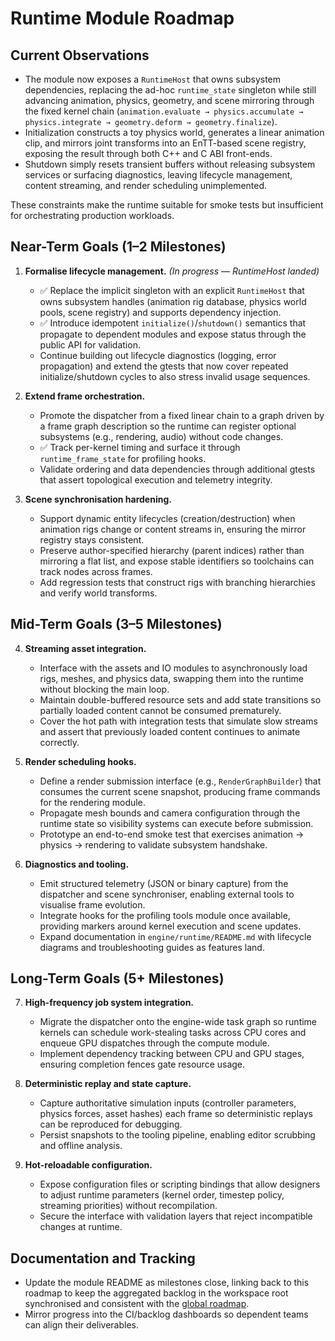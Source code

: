 # Runtime Module Roadmap

## Current Observations

- The module now exposes a `RuntimeHost` that owns subsystem dependencies, replacing the ad-hoc `runtime_state` singleton while still advancing animation, physics, geometry, and scene mirroring through the fixed kernel chain (`animation.evaluate → physics.accumulate → physics.integrate → geometry.deform → geometry.finalize`).
- Initialization constructs a toy physics world, generates a linear animation clip, and mirrors joint transforms into an EnTT-based scene registry, exposing the result through both C++ and C ABI front-ends.
- Shutdown simply resets transient buffers without releasing subsystem services or surfacing diagnostics, leaving lifecycle management, content streaming, and render scheduling unimplemented.

These constraints make the runtime suitable for smoke tests but insufficient for orchestrating production workloads.

## Near-Term Goals (1–2 Milestones)

1. **Formalise lifecycle management.** *(In progress — RuntimeHost landed)*
   - ✅ Replace the implicit singleton with an explicit `RuntimeHost` that owns subsystem handles (animation rig database, physics world pools, scene registry) and supports dependency injection.
   - ✅ Introduce idempotent `initialize()`/`shutdown()` semantics that propagate to dependent modules and expose status through the public API for validation.
   - Continue building out lifecycle diagnostics (logging, error propagation) and extend the gtests that now cover repeated initialize/shutdown cycles to also stress invalid usage sequences.

2. **Extend frame orchestration.**
   - Promote the dispatcher from a fixed linear chain to a graph driven by a frame graph description so the runtime can register optional subsystems (e.g., rendering, audio) without code changes.
   - ✅ Track per-kernel timing and surface it through `runtime_frame_state` for profiling hooks.
   - Validate ordering and data dependencies through additional gtests that assert topological execution and telemetry integrity.

3. **Scene synchronisation hardening.**
   - Support dynamic entity lifecycles (creation/destruction) when animation rigs change or content streams in, ensuring the mirror registry stays consistent.
   - Preserve author-specified hierarchy (parent indices) rather than mirroring a flat list, and expose stable identifiers so toolchains can track nodes across frames.
   - Add regression tests that construct rigs with branching hierarchies and verify world transforms.

## Mid-Term Goals (3–5 Milestones)

4. **Streaming asset integration.**
   - Interface with the assets and IO modules to asynchronously load rigs, meshes, and physics data, swapping them into the runtime without blocking the main loop.
   - Maintain double-buffered resource sets and add state transitions so partially loaded content cannot be consumed prematurely.
   - Cover the hot path with integration tests that simulate slow streams and assert that previously loaded content continues to animate correctly.

5. **Render scheduling hooks.**
   - Define a render submission interface (e.g., `RenderGraphBuilder`) that consumes the current scene snapshot, producing frame commands for the rendering module.
   - Propagate mesh bounds and camera configuration through the runtime state so visibility systems can execute before submission.
   - Prototype an end-to-end smoke test that exercises animation → physics → rendering to validate subsystem handshake.

6. **Diagnostics and tooling.**
   - Emit structured telemetry (JSON or binary capture) from the dispatcher and scene synchroniser, enabling external tools to visualise frame evolution.
   - Integrate hooks for the profiling tools module once available, providing markers around kernel execution and scene updates.
   - Expand documentation in `engine/runtime/README.md` with lifecycle diagrams and troubleshooting guides as features land.

## Long-Term Goals (5+ Milestones)

7. **High-frequency job system integration.**
   - Migrate the dispatcher onto the engine-wide task graph so runtime kernels can schedule work-stealing tasks across CPU cores and enqueue GPU dispatches through the compute module.
   - Implement dependency tracking between CPU and GPU stages, ensuring completion fences gate resource usage.

8. **Deterministic replay and state capture.**
   - Capture authoritative simulation inputs (controller parameters, physics forces, asset hashes) each frame so deterministic replays can be reproduced for debugging.
   - Persist snapshots to the tooling pipeline, enabling editor scrubbing and offline analysis.

9. **Hot-reloadable configuration.**
   - Expose configuration files or scripting bindings that allow designers to adjust runtime parameters (kernel order, timestep policy, streaming priorities) without recompilation.
   - Secure the interface with validation layers that reject incompatible changes at runtime.

## Documentation and Tracking

- Update the module README as milestones close, linking back to this roadmap to keep the aggregated backlog in the workspace root synchronised and consistent with the [global roadmap](../global_roadmap.md).
- Mirror progress into the CI/backlog dashboards so dependent teams can align their deliverables.

